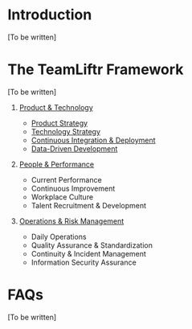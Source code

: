 # Introduction
[To be written]

# The TeamLiftr Framework
[To be written]

1. [Product & Technology]()
   - [Product Strategy]()
   - [Technology Strategy]()
   - [Continuous Integration & Deployment]()
   - [Data-Driven Development]()

2. [People & Performance]()
   - Current Performance
   - Continuous Improvement
   - Workplace Culture
   - Talent Recruitment & Development

3. [Operations & Risk Management]()
   - Daily Operations
   - Quality Assurance & Standardization
   - Continuity & Incident Management
   - Information Security Assurance

# FAQs
[To be written]
